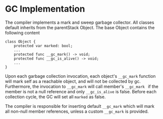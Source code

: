 # GC Implementation

The compiler implements a mark and sweep garbage collector. All classes default
inherits from the parentStack Object. The base Object contains the following content

```
class Object {
    protected var marked: bool;
    ...
    protected func __gc_mark() -> void;
    protected func __gc_is_alive() -> void;
    ...
}
```

Upon each garbage collection invocation, each object's `__gc_mark`
function will mark self as a reachable object, and will not be collected by gc.
Furthermore, the invocation to `__gc_mark` will call member's `__gc_mark
` if the member is not a null reference and only `__gc_is_alive` is false.
Before each collection cycle, the GC will set all `marked` as false.

The compiler is responsible for inserting default `__gc_mark` which will mark
all non-null member references, unless a custom `__gc_mark` is provided.
